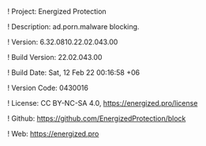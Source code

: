 ! Project: Energized Protection

! Description: ad.porn.malware blocking.

! Version: 6.32.0810.22.02.043.00

! Build Version: 22.02.043.00

! Build Date: Sat, 12 Feb 22 00:16:58 +06

! Version Code: 0430016

! License: CC BY-NC-SA 4.0, https://energized.pro/license

! Github: https://github.com/EnergizedProtection/block

! Web: https://energized.pro
